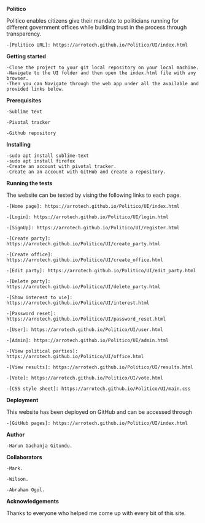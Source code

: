 **Politico**

Politico enables citizens give their mandate to politicians running for different government offices while building trust in the process through transparency.

	-[Politico URL]: https://arrotech.github.io/Politico/UI/index.html

**Getting started**

	-Clone the project to your git local repository on your local machine.
	-Navigate to the UI folder and then open the index.html file with any browser.
	-Then you can Navigate through the web app under all the available and provided links below.


**Prerequisites**


    -Sublime text

    -Pivotal tracker

    -Github repository


**Installing**


    -sudo apt install sublime-text
    -sudo apt install firefox
    -Create an account with pivotal tracker.
    -Create an an account with GitHub and create a repository.

**Running the tests**


The website can be tested by vising the following links to each page.

    -[Home page]: https://arrotech.github.io/Politico/UI/index.html

    -[Login]: https://arrotech.github.io/Politico/UI/login.html

    -[SignUp]: https://arrotech.github.io/Politico/UI/register.html

    -[Create party]: https://arrotech.github.io/Politico/UI/create_party.html

    -[Create office]: https://arrotech.github.io/Politico/UI/create_office.html

    -[Edit party]: https://arrotech.github.io/Politico/UI/edit_party.html

    -[Delete party]: https://arrotech.github.io/Politico/UI/delete_party.html

    -[Show interest to vie]: https://arrotech.github.io/Politico/UI/interest.html

    -[Password reset]: https://arrotech.github.io/Politico/UI/password_reset.html

    -[User]: https://arrotech.github.io/Politico/UI/user.html

    -[Admin]: https://arrotech.github.io/Politico/UI/admin.html

    -[View political parties]: https://arrotech.github.io/Politico/UI/office.html

    -[View results]: https://arrotech.github.io/Politico/UI/results.html

    -[Vote]: https://arrotech.github.io/Politico/UI/vote.html

    -[CSS style sheet]: https://arrotech.github.io/Politico/UI/main.css



**Deployment**


This website has been deployed on GitHub and can be accessed through 

    -[GitHub pages]: https://arrotech.github.io/Politico/UI/index.html


**Author**


    -Harun Gachanja Gitundu.


**Collaborators**


    -Mark.

    -Wilson.

    -Abraham Ogol.


**Acknowledgements**


Thanks to everyone who helped me come up with every bit of this site.




